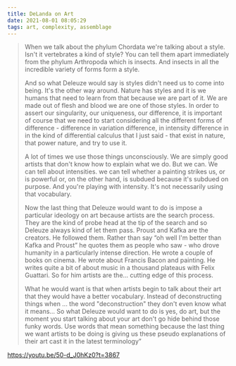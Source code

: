 ```yaml
---
title: DeLanda on Art
date: 2021-08-01 08:05:29
tags: art, complexity, assemblage
---
```


> When we talk about the phylum Chordata we're talking about a style. Isn't it vertebrates a kind of style? You can tell them apart immediately from the phylum Arthropoda which is insects. And insects in all the incredible variety of forms form a style.
>
> And so what Deleuze would say is styles didn't need us to come into being. It's the other way around. Nature has styles and it is we humans that need to learn from that because we are part of it. We are made out of flesh and blood we are one of those styles. In order to assert our singularity, our uniqueness, our difference, it is important of course that we need to start considering all the different forms of difference - difference in variation difference, in intensity difference in in the kind of differential calculus that I just said -
> that exist in nature, that power nature, and try to use it.
>
> A lot of times we use those things unconsciously. We are simply good artists that don't know how to explain what we do. But we can. We can tell about intensities. we can tell whether a painting strikes us, or is powerful or, on the other hand, is subdued because it's subdued on purpose. And you're playing with intensity. It's not necessarily using that vocabulary.
>
> Now the last thing that Deleuze would want to do is impose a particular ideology on art because artists are the search process. They are the kind of probe head at the tip of the search and so Deleuze always kind of let them pass. Proust and Kafka are the creators. He followed them. Rather than say “oh well I'm better than Kafka and Proust” he quotes them as people who saw - who drove humanity in a particularly intense direction. He wrote a couple of books on cinema. He wrote about Francis Bacon and painting. He writes quite a bit of about music in a thousand plateaus with Felix Guattari. So for him artists are the... cutting edge of this process.
>
> What he would want is that when artists begin to talk about their art that they would have a better vocabulary. Instead of deconstructing things when ... the word "deconstruction" they don't even know what it means... So what Deleuze would want to do is yes, do art, but the moment you start talking about your art don't go hide behind those funky words. Use words that mean something because the last thing we want artists to be doing is giving us these pseudo explanations of their art cast it in the latest terminology”

<https://youtu.be/50-d_J0hKz0?t=3867>
